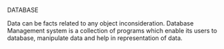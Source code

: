 DATABASE

Data can be facts related to any object inconsideration. Database Management system is a collection of programs which enable its users to database, manipulate data and help in representation of data.